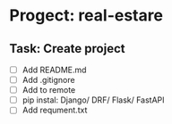 # Progect: real-estare

## Task: Create project 

-[ ] Add README.md
-[ ] Add .gitignore
-[ ] Add to remote
-[ ] pip instal: Django/ DRF/ Flask/ FastAPI
-[ ] Add requment.txt